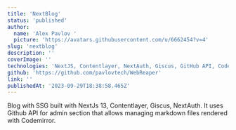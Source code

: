 ```yaml
---
title: 'NextBlog'
status: 'published'
author:
  name: 'Alex Pavlov '
  picture: 'https://avatars.githubusercontent.com/u/6662454?v=4'
slug: 'nextblog'
description: ''
coverImage: ''
technologies: 'NextJS, Contentlayer, NextAuth, Giscus, GitHub API, Codemirror'
github: 'https://github.com/pavlovtech/WebReaper'
link: ''
publishedAt: '2023-09-29T18:38:58.465Z'
---
```


Blog with SSG built with NextJs 13, Contentlayer, Giscus, NextAuth. It uses Github API for admin section that allows managing markdown files rendered with Codemirror.

